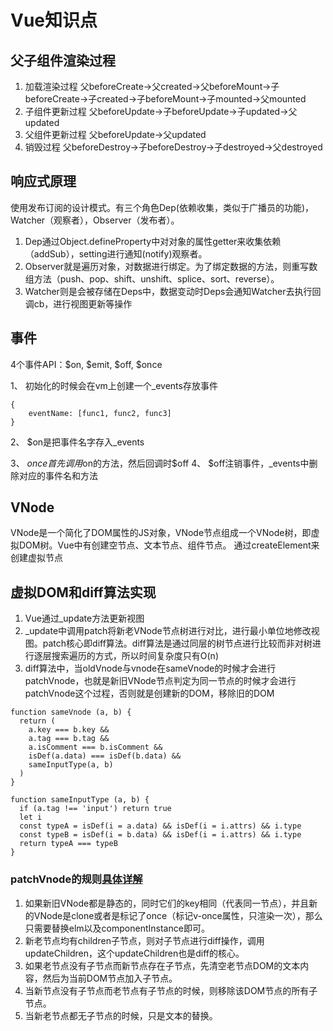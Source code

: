 # Vue知识点

## 父子组件渲染过程

1. 加载渲染过程
父beforeCreate->父created->父beforeMount->子beforeCreate->子created->子beforeMount->子mounted->父mounted
2. 子组件更新过程
父beforeUpdate->子beforeUpdate->子updated->父updated
3. 父组件更新过程
父beforeUpdate->父updated
4. 销毁过程
父beforeDestroy->子beforeDestroy->子destroyed->父destroyed

## 响应式原理

使用发布订阅的设计模式。有三个角色Dep(依赖收集，类似于广播员的功能)，Watcher（观察者），Observer（发布者）。

1. Dep通过Object.defineProperty中对对象的属性getter来收集依赖（addSub），setting进行通知(notify)观察者。
2. Observer就是遍历对象，对数据进行绑定。为了绑定数据的方法，则重写数组方法（push、pop、shift、unshift、splice、sort、reverse）。
3. Watcher则是会被存储在Deps中，数据变动时Deps会通知Watcher去执行回调cb，进行视图更新等操作

## 事件

4个事件API：$on, $emit, $off, $once

1、 初始化的时候会在vm上创建一个_events存放事件

```
{
    eventName: [func1, func2, func3]
}
```

2、 $on是把事件名字存入_events

3、 $once首先调用$on的方法，然后回调时$off
4、 $off注销事件，_events中删除对应的事件名和方法

## VNode

VNode是一个简化了DOM属性的JS对象，VNode节点组成一个VNode树，即虚拟DOM树。Vue中有创建空节点、文本节点、组件节点。
通过createElement来创建虚拟节点

## 虚拟DOM和diff算法实现

1. Vue通过_update方法更新视图
2. _update中调用patch将新老VNode节点树进行对比，进行最小单位地修改视图。patch核心即diff算法。diff算法是通过同层的树节点进行比较而非对树进行逐层搜索遍历的方式，所以时间复杂度只有O(n)
3. diff算法中，当oldVnode与vnode在sameVnode的时候才会进行patchVnode，也就是新旧VNode节点判定为同一节点的时候才会进行patchVnode这个过程，否则就是创建新的DOM，移除旧的DOM

```
function sameVnode (a, b) {
  return (
    a.key === b.key &&
    a.tag === b.tag &&
    a.isComment === b.isComment &&
    isDef(a.data) === isDef(b.data) &&
    sameInputType(a, b)
  )
}

function sameInputType (a, b) {
  if (a.tag !== 'input') return true
  let i
  const typeA = isDef(i = a.data) && isDef(i = i.attrs) && i.type
  const typeB = isDef(i = b.data) && isDef(i = i.attrs) && i.type
  return typeA === typeB
}
```

### patchVnode的规则[具体详解](https://github.com/answershuto/learnVue/blob/master/docs/VirtualDOM%E4%B8%8Ediff(Vue%E5%AE%9E%E7%8E%B0).MarkDown)

1. 如果新旧VNode都是静态的，同时它们的key相同（代表同一节点），并且新的VNode是clone或者是标记了once（标记v-once属性，只渲染一次），那么只需要替换elm以及componentInstance即可。
2. 新老节点均有children子节点，则对子节点进行diff操作，调用updateChildren，这个updateChildren也是diff的核心。
3. 如果老节点没有子节点而新节点存在子节点，先清空老节点DOM的文本内容，然后为当前DOM节点加入子节点。
4. 当新节点没有子节点而老节点有子节点的时候，则移除该DOM节点的所有子节点。
5. 当新老节点都无子节点的时候，只是文本的替换。
